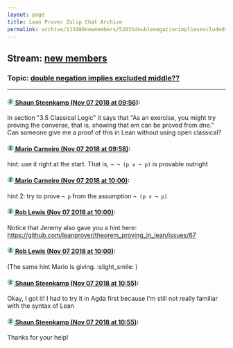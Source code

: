 ```yaml
---
layout: page
title: Lean Prover Zulip Chat Archive 
permalink: archive/113489newmembers/52031doublenegationimpliesexcludedmiddle.html
---
```


## Stream: [new members](index.html)
### Topic: [double negation implies excluded middle??](52031doublenegationimpliesexcludedmiddle.html)

---

#### [![Click to go to Zulip](../../assets/img/zulip2.png) Shaun Steenkamp (Nov 07 2018 at 09:56)](https://leanprover.zulipchat.com/#narrow/stream/113489-new%20members/topic/double%20negation%20implies%20excluded%20middle%3F%3F/near/146927399):
In section "3.5 Classical Logic" it says that "As an exercise, you might try proving the converse, that is, showing that em can be proved from dne." Can someone give me a proof of this in Lean without using open classical?

#### [![Click to go to Zulip](../../assets/img/zulip2.png) Mario Carneiro (Nov 07 2018 at 09:58)](https://leanprover.zulipchat.com/#narrow/stream/113489-new%20members/topic/double%20negation%20implies%20excluded%20middle%3F%3F/near/146927466):
hint: use it right at the start. That is, `¬ ¬ (p ∨ ¬ p)` is provable outright

#### [![Click to go to Zulip](../../assets/img/zulip2.png) Mario Carneiro (Nov 07 2018 at 10:00)](https://leanprover.zulipchat.com/#narrow/stream/113489-new%20members/topic/double%20negation%20implies%20excluded%20middle%3F%3F/near/146927540):
hint 2: try to prove `¬ p` from the assumption `¬ (p ∨ ¬ p)`

#### [![Click to go to Zulip](../../assets/img/zulip2.png) Rob Lewis (Nov 07 2018 at 10:00)](https://leanprover.zulipchat.com/#narrow/stream/113489-new%20members/topic/double%20negation%20implies%20excluded%20middle%3F%3F/near/146927544):
Notice that Jeremy also gave you a hint here: https://github.com/leanprover/theorem_proving_in_lean/issues/67

#### [![Click to go to Zulip](../../assets/img/zulip2.png) Rob Lewis (Nov 07 2018 at 10:00)](https://leanprover.zulipchat.com/#narrow/stream/113489-new%20members/topic/double%20negation%20implies%20excluded%20middle%3F%3F/near/146927545):
(The same hint Mario is giving. :slight_smile: )

#### [![Click to go to Zulip](../../assets/img/zulip2.png) Shaun Steenkamp (Nov 07 2018 at 10:55)](https://leanprover.zulipchat.com/#narrow/stream/113489-new%20members/topic/double%20negation%20implies%20excluded%20middle%3F%3F/near/146929907):
Okay, I got it! I had to try it in Agda first because I'm still not really familiar with the syntax of Lean

#### [![Click to go to Zulip](../../assets/img/zulip2.png) Shaun Steenkamp (Nov 07 2018 at 10:55)](https://leanprover.zulipchat.com/#narrow/stream/113489-new%20members/topic/double%20negation%20implies%20excluded%20middle%3F%3F/near/146929913):
Thanks for your help!

